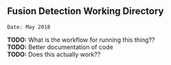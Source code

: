 
## Fusion Detection Working Directory

`Date: May 2018`

**TODO:** What is the workflow for running this thing??         
**TODO:** Better documentation of code         
**TODO:** Does this actually work??     
